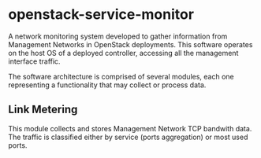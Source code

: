# openstack-service-monitor
A network monitoring system developed to gather information from Management Networks in OpenStack deployments.
This software operates on the host OS of a deployed controller, accessing all the management interface traffic.

The software architecture is comprised of several modules, each one representing a functionality that may collect or process data.

## Link Metering
This module collects and stores Management Network TCP bandwith data. The traffic is classified either by service (ports aggregation) or most used ports.
